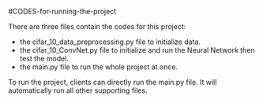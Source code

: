 #CODES-for-running-the-project

There are three files contain the codes for this project:
  + the cifar_10_data_preprocessing.py file to initialize data.
  + the cifar_10_ConvNet.py file to initialize and run the Neural Network then test the model.
  + the main.py file to run the whole project at once.
  
To run the project, clients can directly run the main.py file. It will automatically run all other supporting files.
